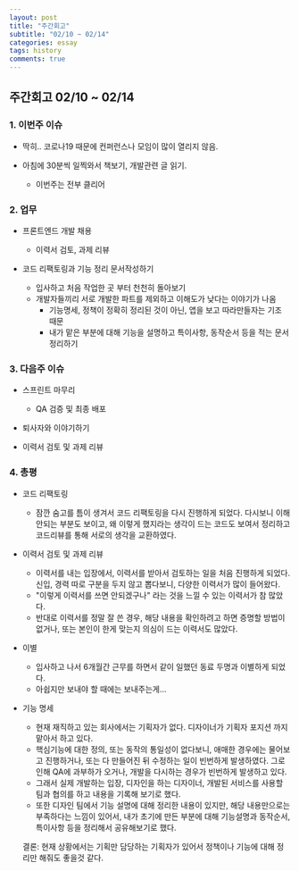 ```yaml
---
layout: post
title: "주간회고"
subtitle: "02/10 ~ 02/14"
categories: essay
tags: history
comments: true
---
```


## 주간회고 02/10 ~ 02/14

### 1. 이번주 이슈

- 딱히.. 코로나19 때문에 컨퍼런스나 모임이 많이 열리지 않음.

- 아침에 30분씩 일찍와서 책보기, 개발관련 글 읽기.
  - 이번주는 전부 클리어

### 2. 업무

- 프론트엔드 개발 채용

  - 이력서 검토, 과제 리뷰

- 코드 리팩토링과 기능 정리 문서작성하기
  - 입사하고 처음 작업한 곳 부터 천천히 돌아보기
  - 개발자들끼리 서로 개발한 파트를 제외하고 이해도가 낮다는 이야기가 나옴
    - 기능명세, 정책이 정확히 정리된 것이 아닌, 앱을 보고 따라만들자는 기조 때문
    - 내가 맡은 부분에 대해 기능을 설명하고 특이사항, 동작순서 등을 적는 문서 정리하기

### 3. 다음주 이슈

- 스프린트 마무리

  - QA 검증 및 최종 배포

- 퇴사자와 이야기하기
- 이력서 검토 및 과제 리뷰

### 4. 총평

- 코드 리팩토링

  - 잠깐 숨고를 틈이 생겨서 코드 리팩토링을 다시 진행하게 되었다. 다시보니 이해 안되는 부분도 보이고, 왜 이렇게 했지라는 생각이 드는 코드도 보여서 정리하고 코드리뷰를 통해 서로의 생각을 교환하였다.

* 이력서 검토 및 과제 리뷰

  - 이력서를 내는 입장에서, 이력서를 받아서 검토하는 일을 처음 진행하게 되었다. 신입, 경력 따로 구분을 두지 않고 뽑다보니, 다양한 이력서가 많이 들어왔다.
  - "이렇게 이력서를 쓰면 안되겠구나" 라는 것을 느낄 수 있는 이력서가 참 많았다.
  - 반대로 이력서를 정말 잘 쓴 경우, 해당 내용을 확인하려고 하면 증명할 방법이 없거나, 또는 본인이 한게 맞는지 의심이 드는 이력서도 많았다.

* 이별
  - 입사하고 나서 6개월간 근무를 하면서 같이 일했던 동료 두명과 이별하게 되었다.
  - 아쉽지만 보내야 할 때에는 보내주는게...

- 기능 명세

  - 현재 재직하고 있는 회사에서는 기획자가 없다. 디자이너가 기획자 포지션 까지 맡아서 하고 있다.
  - 핵심기능에 대한 정의, 또는 동작의 통일성이 없다보니, 애매한 경우에는 물어보고 진행하거나, 또는 다 만들어진 뒤 수정하는 일이 빈번하게 발생하였다. 그로인해 QA에 과부하가 오거나, 개발을 다시하는 경우가 빈번하게 발생하고 있다.
  - 그래서 실제 개발하는 입장, 디자인을 하는 디자이너, 개발된 서비스를 사용할 팀과 협의를 하고 내용을 기록해 보기로 했다.
  - 또한 디자인 팀에서 기능 설명에 대해 정리한 내용이 있지만, 해당 내용만으로는 부족하다는 느낌이 있어서, 내가 초기에 만든 부분에 대해 기능설명과 동작순서, 특이사항 등을 정리해서 공유해보기로 했다.

  결론: 현재 상황에서는 기획만 담당하는 기획자가 있어서 정책이나 기능에 대해 정리만 해줘도 좋을것 같다.
